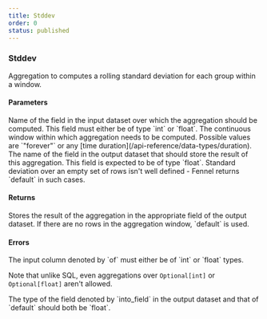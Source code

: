 ```yaml
---
title: Stddev
order: 0
status: published
---
```

### Stddev

<Divider>
<LeftSection>

Aggregation to computes a rolling standard deviation for each group within a window. 

#### Parameters
<Expandable title="of" type="str">
Name of the field in the input dataset over which the aggregation should be 
computed.  This field must either be of type `int` or `float`.
</Expandable>

<Expandable title="window" type="Window">
The continuous window within which aggregation needs to be computed. Possible 
values are `"forever"` or any [time duration](/api-reference/data-types/duration).
</Expandable>

<Expandable title="into_field" type="str">
The name of the field in the output dataset that should store the result of this
aggregation. This field is expected to be of type `float`.
</Expandable>

<Expandable title="default" type="float">
Standard deviation over an empty set of rows isn't well defined - Fennel 
returns `default` in such cases.
</Expandable>

#### Returns
<Expandable type="float">
Stores the result of the aggregation in the appropriate field of the output 
dataset. If there are no rows in the aggregation window, `default` is used.
</Expandable>


#### Errors
<Expandable title="Stddev on non int/float types">
The input column denoted by `of` must either be of `int` or `float` types. 

Note that unlike SQL, even aggregations over `Optional[int]` or `Optional[float]` 
aren't allowed.
</Expandable>

<Expandable title="Output and/or default aren't float">
The type of the field denoted by `into_field` in the output dataset and that of
`default` should both be `float`.
</Expandable>


</LeftSection>
<RightSection>
<pre snippet="api-reference/aggregations/stddev#basic" status="success" 
    message="Standard deviation in window of 1 day & week">
</pre>
<pre snippet="api-reference/aggregations/stddev#incorrect_type" status="error" 
    message="Can not take stddev over string, only int or float">
</pre>
<pre snippet="api-reference/aggregations/stddev#non_matching_types" status="error" 
    message="Invalid type: ret is int but should be float">
</pre>

</RightSection>
</Divider>
